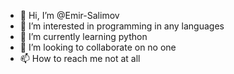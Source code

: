 - 👋 Hi, I’m @Emir-Salimov
- 👀 I’m interested in programming in any languages
- 🌱 I’m currently learning python
- 💞️ I’m looking to collaborate on no one
- 📫 How to reach me not at all

<!---
Emir-Salimov/Emir-Salimov is a ✨ special ✨ repository because its `README.md` (this file) appears on your GitHub profile.
You can click the Preview link to take a look at your changes.
--->
